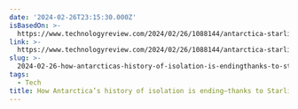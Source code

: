 ```yaml
---
date: '2024-02-26T23:15:30.000Z'
isBasedOn: >-
  https://www.technologyreview.com/2024/02/26/1088144/antarctica-starlink-elon-musk-satellite-internet/
link: >-
  https://www.technologyreview.com/2024/02/26/1088144/antarctica-starlink-elon-musk-satellite-internet/
slug: >-
  2024-02-26-how-antarcticas-history-of-isolation-is-endingthanks-to-starlink-or-mit-te
tags:
  - Tech
title: How Antarctica’s history of isolation is ending—thanks to Starlink | MIT Te
---
```


